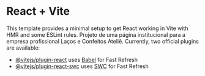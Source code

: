 # React + Vite

This template provides a minimal setup to get React working in Vite with HMR and some ESLint rules.
Projeto de uma página institucional para a empresa profissional Laços e Confeitos Ateliê.
Currently, two official plugins are available:

- [@vitejs/plugin-react](https://github.com/vitejs/vite-plugin-react/blob/main/packages/plugin-react/README.md) uses [Babel](https://babeljs.io/) for Fast Refresh
- [@vitejs/plugin-react-swc](https://github.com/vitejs/vite-plugin-react-swc) uses [SWC](https://swc.rs/) for Fast Refresh
